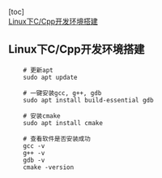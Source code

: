 
[toc]  
    [Linux下C/Cpp开发环境搭建](#Linux下C/Cpp开发环境搭建)  

## Linux下C/Cpp开发环境搭建
```shell
    # 更新apt
    sudo apt update
    
    # 一键安装gcc, g++, gdb
    sudo apt install build-essential gdb
    
    # 安装cmake
    sudo apt install cmake
    
    # 查看软件是否安装成功
    gcc -v
    g++ -v
    gdb -v
    cmake -version

```

